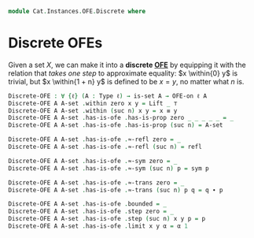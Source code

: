 <!--
```agda
open import Cat.Instances.OFE
open import Cat.Prelude
```
-->

```agda
module Cat.Instances.OFE.Discrete where
```

# Discrete OFEs

Given a set $X$, we can make it into a **discrete [OFE]** by equipping
it with the relation that _takes one step_ to approximate equality: $x
\within{0} y$ is trivial, but $x \within{1 + n} y$ is defined to be $x =
y$, no matter what $n$ is.

[OFE]: Cat.Instances.OFE.html

```agda
Discrete-OFE : ∀ {ℓ} (A : Type ℓ) → is-set A → OFE-on ℓ A
Discrete-OFE A A-set .within zero x y = Lift _ ⊤
Discrete-OFE A A-set .within (suc n) x y = x ≡ y
Discrete-OFE A A-set .has-is-ofe .has-is-prop zero _ _ _ _ _ = _
Discrete-OFE A A-set .has-is-ofe .has-is-prop (suc n) = A-set

Discrete-OFE A A-set .has-is-ofe .≈-refl zero = _
Discrete-OFE A A-set .has-is-ofe .≈-refl (suc n) = refl

Discrete-OFE A A-set .has-is-ofe .≈-sym zero = _
Discrete-OFE A A-set .has-is-ofe .≈-sym (suc n) p = sym p

Discrete-OFE A A-set .has-is-ofe .≈-trans zero = _
Discrete-OFE A A-set .has-is-ofe .≈-trans (suc n) p q = q ∙ p

Discrete-OFE A A-set .has-is-ofe .bounded = _
Discrete-OFE A A-set .has-is-ofe .step zero = _
Discrete-OFE A A-set .has-is-ofe .step (suc n) x y p = p
Discrete-OFE A A-set .has-is-ofe .limit x y α = α 1
```
